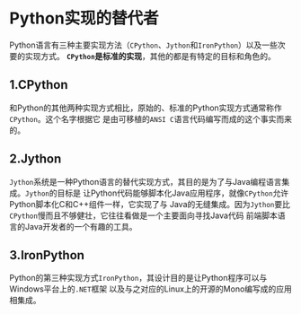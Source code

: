 Python实现的替代者
================================================================================
Python语言有三种主要实现方法（`CPython`、`Jython`和`IronPython`）以及一些次要的实现方式。
**`CPython`是标准的实现**，其他的都是有特定的目标和角色的。

## 1.CPython
和Python的其他两种实现方式相比，原始的、标准的Python实现方式通常称作`CPython`。这个名字根据它
是由可移植的`ANSI C`语言代码编写而成的这个事实而来的。

## 2.Jython
`Jython`系统是一种Python语言的替代实现方式，其目的是为了与Java编程语言集成。`Jython`的目标是
让Python代码能够脚本化Java应用程序，就像`CPython`允许Python脚本化C和C++组件一样，它实现了与
Java的无缝集成。因为`Jython`要比`CPython`慢而且不够健壮，它往往看做是一个主要面向寻找Java代码
前端脚本语言的Java开发者的一个有趣的工具。

## 3.IronPython
Python的第三种实现方式`IronPython`，其设计目的是让Python程序可以与Windows平台上的`.NET`框架
以及与之对应的Linux上的开源的Mono编写成的应用相集成。
